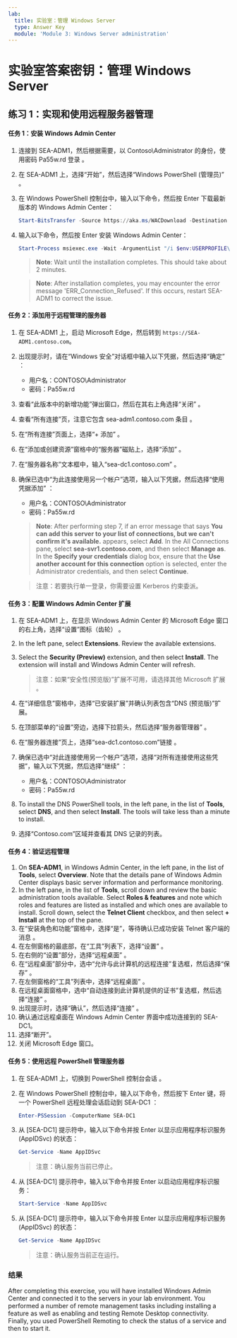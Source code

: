 ```yaml
---
lab:
  title: 实验室：管理 Windows Server
  type: Answer Key
  module: 'Module 3: Windows Server administration'
---
```


# <a name="lab-answer-key-managing-windows-server"></a>实验室答案密钥：管理 Windows Server

## <a name="exercise-1-implementing-and-using-remote-server-administration"></a>练习 1：实现和使用远程服务器管理

#### <a name="task-1-install-windows-admin-center"></a>任务 1：安装 Windows Admin Center

1. 连接到 SEA-ADM1，然后根据需要，以 Contoso\\Administrator 的身份，使用密码 Pa55w.rd 登录  。
1. 在 SEA-ADM1 上，选择“开始”，然后选择“Windows PowerShell (管理员)”  。
1. 在 Windows PowerShell 控制台中，输入以下命令，然后按 Enter 下载最新版本的 Windows Admin Center：
    
   ```powershell
   Start-BitsTransfer -Source https://aka.ms/WACDownload -Destination "$env:USERPROFILE\Downloads\WindowsAdminCenter.msi"
   ```
1. 输入以下命令，然后按 Enter 安装 Windows Admin Center：
    
   ```powershell
   Start-Process msiexec.exe -Wait -ArgumentList "/i $env:USERPROFILE\Downloads\WindowsAdminCenter.msi /qn /L*v log.txt REGISTRY_REDIRECT_PORT_80=1 SME_PORT=443 SSL_CERTIFICATE_OPTION=generate"
   ```

   > <bpt id="p1">**</bpt>Note<ept id="p1">**</ept>: Wait until the installation completes. This should take about 2 minutes.
   
   > <bpt id="p1">**</bpt>Note<ept id="p1">**</ept>: After installation completes, you may encounter the error message 'ERR_Connection_Refused'. If this occurs, restart SEA-ADM1 to correct the issue.

#### <a name="task-2-add-servers-for-remote-administration"></a>任务 2：添加用于远程管理的服务器

1. 在 SEA-ADM1 上，启动 Microsoft Edge，然后转到 `https://SEA-ADM1.contoso.com`。 
1. 出现提示时，请在“Windows 安全”对话框中输入以下凭据，然后选择“确定” ：

   - 用户名：CONTOSO\\Administrator
   - 密码：Pa55w.rd

1. 查看“此版本中的新增功能”弹出窗口，然后在其右上角选择“关闭” 。
1. 查看“所有连接”页，注意它包含 sea-adm1.contoso.com 条目 。 
1. 在“所有连接”页面上，选择“+ 添加” 。 
1. 在“添加或创建资源”窗格中的“服务器”磁贴上，选择“添加” 。
1. 在“服务器名称”文本框中，输入“sea-dc1.contoso.com” 。
1. 确保已选中“为此连接使用另一个帐户”选项，输入以下凭据，然后选择“使用凭据添加” ：

   - 用户名：CONTOSO\\Administrator
   - 密码：Pa55w.rd

   > <bpt id="p1">**</bpt>Note<ept id="p1">**</ept>: After performing step 7, if an error message that says <bpt id="p2">**</bpt>You can add this server to your list of connections, but we can't confirm it's available.<ept id="p2">**</ept> appears, select <bpt id="p1">**</bpt>Add<ept id="p1">**</ept>. In the All Connections pane,  select <bpt id="p1">**</bpt>sea-svr1.contoso.com<ept id="p1">**</ept>, and then select <bpt id="p2">**</bpt>Manage as<ept id="p2">**</ept>. In the <bpt id="p1">**</bpt>Specify your credentials<ept id="p1">**</ept> dialog box, ensure that the <bpt id="p2">**</bpt>Use another account for this connection<ept id="p2">**</ept> option is selected, enter the Administrator credentials, and then select <bpt id="p3">**</bpt>Continue<ept id="p3">**</ept>.

   > 注意：若要执行单一登录，你需要设置 Kerberos 约束委派。

#### <a name="task-3-configure-windows-admin-center-extensions"></a>任务 3：配置 Windows Admin Center 扩展

1. 在 SEA-ADM1 上，在显示 Windows Admin Center 的 Microsoft Edge 窗口的右上角，选择“设置”图标（齿轮） 。
1. In the left pane, select <bpt id="p1">**</bpt>Extensions<ept id="p1">**</ept>. Review the available extensions.
1. Select the <bpt id="p1">**</bpt>Security (Preview)<ept id="p1">**</ept> extension, and then select <bpt id="p2">**</bpt>Install<ept id="p2">**</ept>. The extension will install and Windows Admin Center will refresh.

   > 注意：如果“安全性(预览版)”扩展不可用，请选择其他 Microsoft 扩展 。

1. 在“详细信息”窗格中，选择“已安装扩展”并确认列表包含“DNS (预览版)”扩展。
1. 在顶部菜单的“设置”旁边，选择下拉箭头，然后选择“服务器管理器” 。
1. 在“服务器连接”页上，选择“sea-dc1.contoso.com”链接 。
1. 确保已选中“对此连接使用另一个帐户”选项，选择“对所有连接使用这些凭据”，输入以下凭据，然后选择“继续”  ：

   - 用户名：CONTOSO\\Administrator
   - 密码：Pa55w.rd

1. To install the DNS PowerShell tools, in the left pane, in the list of <bpt id="p1">**</bpt>Tools<ept id="p1">**</ept>, select <bpt id="p2">**</bpt>DNS<ept id="p2">**</ept>, and then select <bpt id="p3">**</bpt>Install<ept id="p3">**</ept>. The tools will take less than a minute to install.
1. 选择“Contoso.com”区域并查看其 DNS 记录的列表。

#### <a name="task-4-verify-remote-administration"></a>任务 4：验证远程管理

1. On <bpt id="p1">**</bpt>SEA-ADM1<ept id="p1">**</ept>, in Windows Admin Center, in the left pane, in the list of <bpt id="p2">**</bpt>Tools<ept id="p2">**</ept>, select <bpt id="p3">**</bpt>Overview<ept id="p3">**</ept>. Note that the details pane of Windows Admin Center displays basic server information and performance monitoring.
1. In the left pane, in the list of <bpt id="p1">**</bpt>Tools<ept id="p1">**</ept>, scroll down and review the basic administration tools available. Select <bpt id="p1">**</bpt>Roles &amp; features<ept id="p1">**</ept> and note which roles and features are listed as installed and which ones are available to install. Scroll down, select the <bpt id="p1">**</bpt>Telnet Client<ept id="p1">**</ept> checkbox, and then select <bpt id="p2">**</bpt>+ Install<ept id="p2">**</ept> at the top of the pane.
1. 在“安装角色和功能”窗格中，选择“是”，等待确认已成功安装 Telnet 客户端的消息 。
1. 在左侧窗格的最底部，在“工具”列表下，选择“设置” 。
1. 在右侧的“设置”部分，选择“远程桌面” 。
1. 在“远程桌面”部分中，选中“允许与此计算机的远程连接”复选框，然后选择“保存”  。
1. 在左侧窗格的“工具”列表中，选择“远程桌面” 。
1. 在远程桌面窗格中，选中“自动连接到此计算机提供的证书”复选框，然后选择“连接” 。
1. 出现提示时，选择“确认”，然后选择“连接” 。
1. 确认通过远程桌面在 Windows Admin Center 界面中成功连接到的 SEA-DC1。
1. 选择“断开”。
1. 关闭 Microsoft Edge 窗口。

#### <a name="task-5-administer-servers-with-remote-powershell"></a>任务 5：使用远程 PowerShell 管理服务器

1. 在 SEA-ADM1 上，切换到 PowerShell 控制台会话 。 
1. 在 Windows PowerShell 控制台中，输入以下命令，然后按下 Enter 键，将一个 PowerShell 远程处理会话启动到 SEA-DC1 ：

   ```powershell
   Enter-PSSession -ComputerName SEA-DC1
   ```
1. 从 [SEA-DC1] 提示符中，输入以下命令并按 Enter 以显示应用程序标识服务 (AppIDSvc) 的状态：

   ```powershell
   Get-Service -Name AppIDSvc
   ```

   > 注意：确认服务当前已停止。

1. 从 [SEA-DC1] 提示符中，输入以下命令并按 Enter 以启动应用程序标识服务：

   ```powershell
   Start-Service -Name AppIDSvc
   ```
1. 从 [SEA-DC1] 提示符中，输入以下命令并按 Enter 以显示应用程序标识服务 (AppIDSvc) 的状态：

   ```powershell
   Get-Service -Name AppIDSvc
   ```

   > 注意：确认服务当前正在运行。

### <a name="results"></a>结果

After completing this exercise, you will have installed Windows Admin Center and connected it to the servers in your lab environment. You performed a number of remote management tasks including installing a feature as well as enabling and testing Remote Desktop connectivity. Finally, you used PowerShell Remoting to check the status of a service and then to start it.
